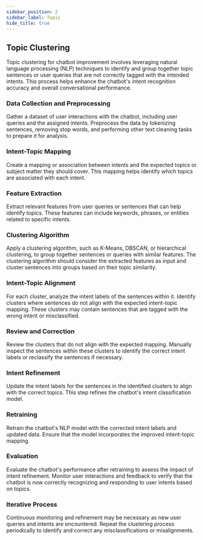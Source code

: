 ```yaml
---
sidebar_position: 2
sidebar_label: Topic
hide_title: true
---
```

## Topic Clustering

Topic clustering for chatbot improvement involves leveraging natural language processing (NLP) techniques to identify and group together topic sentences or user queries that are not correctly tagged with the intended intents. This process helps enhance the chatbot's intent recognition accuracy and overall conversational performance. 

### Data Collection and Preprocessing
Gather a dataset of user interactions with the chatbot, including user queries and the assigned intents. Preprocess the data by tokenizing sentences, removing stop words, and performing other text cleaning tasks to prepare it for analysis.

### Intent-Topic Mapping
Create a mapping or association between intents and the expected topics or subject matter they should cover. This mapping helps identify which topics are associated with each intent.

### Feature Extraction
Extract relevant features from user queries or sentences that can help identify topics. These features can include keywords, phrases, or entities related to specific intents.

### Clustering Algorithm
Apply a clustering algorithm, such as K-Means, DBSCAN, or hierarchical clustering, to group together sentences or queries with similar features. The clustering algorithm should consider the extracted features as input and cluster sentences into groups based on their topic similarity.

### Intent-Topic Alignment
For each cluster, analyze the intent labels of the sentences within it. Identify clusters where sentences do not align with the expected intent-topic mapping. These clusters may contain sentences that are tagged with the wrong intent or misclassified.

### Review and Correction
Review the clusters that do not align with the expected mapping. Manually inspect the sentences within these clusters to identify the correct intent labels or reclassify the sentences if necessary.

### Intent Refinement
Update the intent labels for the sentences in the identified clusters to align with the correct topics. This step refines the chatbot's intent classification model.

### Retraining
Retrain the chatbot's NLP model with the corrected intent labels and updated data. Ensure that the model incorporates the improved intent-topic mapping.

### Evaluation
Evaluate the chatbot's performance after retraining to assess the impact of intent refinement. Monitor user interactions and feedback to verify that the chatbot is now correctly recognizing and responding to user intents based on topics.

### Iterative Process
Continuous monitoring and refinement may be necessary as new user queries and intents are encountered. Repeat the clustering process periodically to identify and correct any misclassifications or misalignments.

